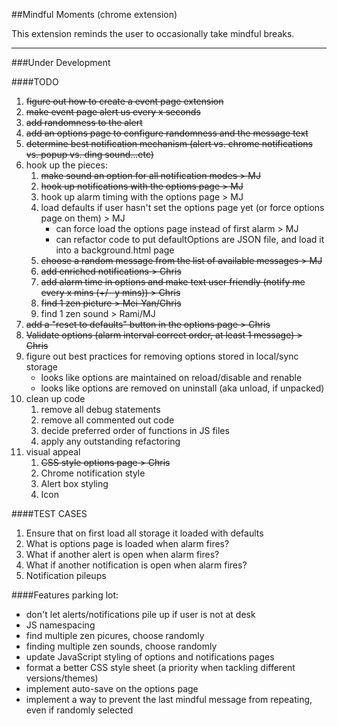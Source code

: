 ##Mindful Moments (chrome extension)

This extension reminds the user to occasionally take mindful breaks.

---

###Under Development 

####TODO
1. ~~figure out how to create a event page extension~~
2. ~~make event page alert us every x seconds~~
3. ~~add randomness to the alert~~
4. ~~add an options page to configure randomness and the message text~~
5. ~~determine best notification mechanism (alert vs. chrome notifications vs. popup vs. ding sound...etc)~~
6. hook up the pieces:
    1. ~~make sound an option for all notification modes > MJ~~
    2. ~~hook up notifications with the options page > MJ~~
    3. hook up alarm timing with the options page > MJ
    3. load defaults if user hasn't set the options page yet (or force options page on them) > MJ
        - can force load the options page instead of first alarm > MJ
        - can refactor code to put defaultOptions are JSON file, and load it into a background.html page
    4. ~~choose a random message from the list of available messages > MJ~~
    5. ~~add enriched notifications > Chris~~
    6. ~~add alarm time in options and make text user friendly (notify me every x mins (+/- y mins)) > Chris~~
    7. ~~find 1 zen picture > Mei-Yan/Chris~~
    8. find 1 zen sound > Rami/MJ 
7. ~~add a "reset to defaults" button in the options page > Chris~~
8. ~~Validate options (alarm interval correct order, at least 1 message) > Chris~~
9. figure out best practices for removing options stored in local/sync storage
    - looks like options are maintained on reload/disable and renable
    - looks like options are removed on uninstall (aka unload, if unpacked)
10. clean up code
    1. remove all debug statements
    2. remove all commented out code
    3. decide preferred order of functions in JS files
    4. apply any outstanding refactoring
11. visual appeal
    1. ~~CSS style options page > Chris~~
    2. Chrome notification style
    3. Alert box styling
    4. Icon 

####TEST CASES
1. Ensure that on first load all storage it loaded with defaults
2. What is options page is loaded when alarm fires?
3. What if another alert is open when alarm fires?
4. What if another notification is open when alarm fires?
5. Notification pileups

####Features parking lot:
- don't let alerts/notifications pile up if user is not at desk
- JS namespacing
- find multiple zen picures, choose randomly
- finding multiple zen sounds, choose randomly
- update JavaScript styling of options and notifications pages
- format a better CSS style sheet (a priority when tackling different versions/themes)
- implement auto-save on the options page
- implement a way to prevent the last mindful message from repeating, even if randomly selected
